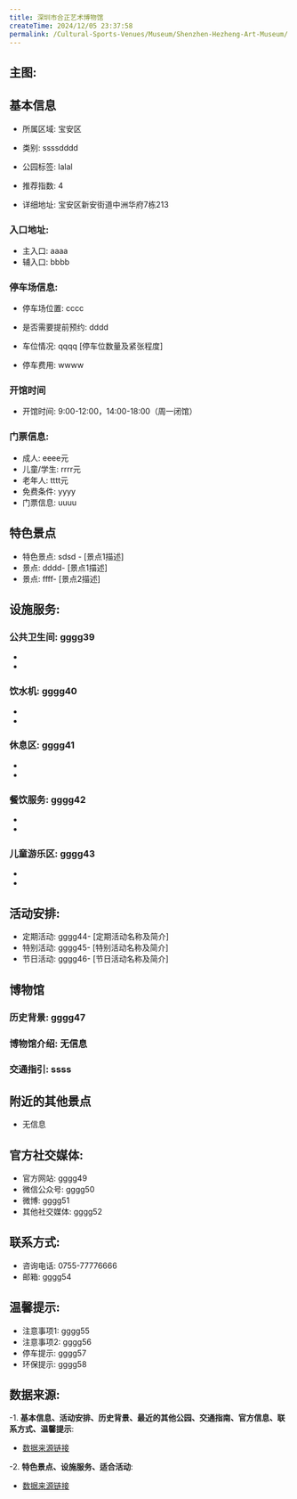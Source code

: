 ```yaml
---
title: 深圳市合正艺术博物馆
createTime: 2024/12/05 23:37:58
permalink: /Cultural-Sports-Venues/Museum/Shenzhen-Hezheng-Art-Museum/
---
```


## 主图:
<ImageCard
image="https://cn.bing.com/th?id=OHR.AlfanzinaLighthouse_ZH-CN9704515669_1920x1080.webp"
title= "深圳市合正艺术博物馆"
description= ""
date="2024/12/05"
href="/"
author="市文化广电旅游体育局"
/>
## 基本信息

- 所属区域: 宝安区

- 类别: ssssdddd

- 公园标签: lalal

- 推荐指数: 4

- 详细地址: 宝安区新安街道中洲华府7栋213

### 入口地址:
- 主入口: aaaa
- 辅入口: bbbb
### 停车场信息:
- 停车场位置: cccc

- 是否需要提前预约: dddd

- 车位情况: qqqq [停车位数量及紧张程度]

- 停车费用: wwww

### 开馆时间
- 开馆时间: 9:00-12:00，14:00-18:00（周一闭馆）

### 门票信息:
- 成人: eeee元
- 儿童/学生: rrrr元
- 老年人: tttt元
- 免费条件: yyyy
- 门票信息: uuuu
## 特色景点
- 特色景点: sdsd - [景点1描述]
- 景点: dddd- [景点1描述]
- 景点: ffff- [景点2描述]
## 设施服务:
### 公共卫生间: gggg39
- 
- 
### 饮水机: gggg40
- 
- 
### 休息区: gggg41
- 
- 
### 餐饮服务: gggg42
- 
- 
### 儿童游乐区: gggg43
- 
- 
## 活动安排:
- 定期活动: gggg44- [定期活动名称及简介]
- 特别活动: gggg45- [特别活动名称及简介]
- 节日活动: gggg46- [节日活动名称及简介]
## 博物馆
### 历史背景: gggg47
### 博物馆介绍: 无信息
### 交通指引: ssss

## 附近的其他景点
- 无信息

## 官方社交媒体:
- 官方网站: gggg49
- 微信公众号: gggg50
- 微博: gggg51
- 其他社交媒体: gggg52

## 联系方式:
- 咨询电话: 0755-77776666
- 邮箱: gggg54

## 温馨提示:
- 注意事项1: gggg55
- 注意事项2: gggg56
- 停车提示: gggg57
- 环保提示: gggg58

## 数据来源:
-1. **基本信息、活动安排、历史背景、最近的其他公园、交通指南、官方信息、联系方式、温馨提示**:
- [数据来源链接](http://wtl.sz.gov.cn/ggfw/whl/bwgylb/index.html)

-2. **特色景点、设施服务、适合活动**:
- [数据来源链接](http://wtl.sz.gov.cn/ggfw/whl/bwgylb/index.html)

